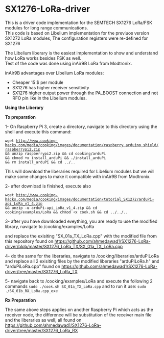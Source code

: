 # SX1276-LoRa-driver

This is a driver code implementation for the SEMTECH SX1276 LoRa/FSK modules for long range communications.
<br>
This code is based on Libelium implementation for the previuos version SX1272 LoRa modules, The configuration registers were re-defined for SX1276

The Libelium liberary is the easiest implementation to show and understand how LoRa works besides FSK as well. 
<br>
Test of the code was done using inAir9B LoRa from Modtronix. 

inAir9B advantages over Libelium LoRa modules:
- Cheaper 15 $ per module 
- SX1276 has higher receiver sensitivity 
- SX1276 higher output power through the PA_BOOST connection and not RFO pin like in the Libelium modules.


<b>Using the Liberary</b>

<strong>Tx preparation</strong>

1- On Raspberry Pi 3, create a directory, navigate to this directory using the shell and execute this command:


<code>wget http://www.cooking-hacks.com/media/cooking/images/documentation/raspberry_arduino_shield/raspberrypi2.zip && unzip raspberrypi2.zip && cd cooking/arduPi && chmod +x install_arduPi && ./install_arduPi && rm install_arduPi && cd ../..</code>

This will download the liberaries required for Libelium modules but we will make some changes to make it compatible with inAir9B from Modtronix.

2- after download is finished, execute also 

<code>wget http://www.cooking-hacks.com/media/cooking/images/documentation/tutorial_SX1272/arduPi-api_LoRa_v1_4.zip && unzip -u arduPi-api_LoRa_v1_4.zip && cd cooking/examples/LoRa && chmod +x cook.sh && cd ../../..  </code> 

3- after you have downloaded eveything, you are ready to use the modified library, navigate to /cooking/examples/LoRa 

and replace the exisiting "SX_01a_TX_LoRa.cpp" with the modified file from this repository found on
<url>https://github.com/ahmedawad1/SX1276-LoRa-driver/blob/master/SX1276_LoRa_TX/SX_01a_TX_LoRa.cpp</url>

4- do the same for the liberaries, navigate to /cooking/liberaries/arduPiLoRa and replace all 2 exisiting files by the modified liberaries "arduPiLoRa.h" and "arduPiLoRa.cpp" found on
<url>https://github.com/ahmedawad1/SX1276-LoRa-driver/tree/master/SX1276_LoRa_TX</url>

5- navigate back to /cooking/examples/LoRa and execute the following 2 commands 
<code>sudo ./cook.sh SX_01a_TX_LoRa.cpp</code>
and to run it use:
<code>sudo ./SX_01b_RX_LoRa.cpp_exe</code>

<strong>Rx Preparation</strong>

The same above steps applies on another Raspberry Pi which acts as the receiver node, the difference will be substitution of the receiver main file and the liberaries as well, all found on 
<url>https://github.com/ahmedawad1/SX1276-LoRa-driver/tree/master/SX1276_LoRa_RX</url>


